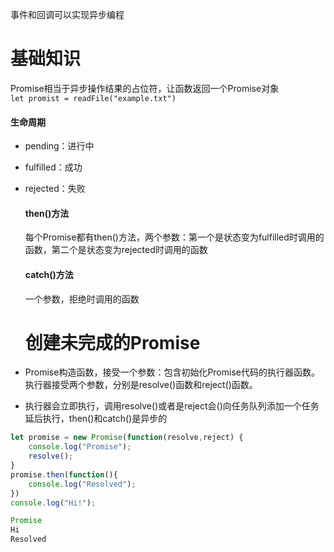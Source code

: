 事件和回调可以实现异步编程

# 基础知识

Promise相当于异步操作结果的占位符，让函数返回一个Promise对象  
`let promist = readFile("example.txt")`

#### 生命周期

* pending：进行中
* fulfilled：成功
* rejected：失败
  #### then\(\)方法

  每个Promise都有then\(\)方法，两个参数：第一个是状态变为fulfilled时调用的函数，第二个是状态变为rejected时调用的函数
  #### catch\(\)方法

  一个参数，拒绝时调用的函数
  # 创建未完成的Promise
* Promise构造函数，接受一个参数：包含初始化Promise代码的执行器函数。执行器接受两个参数，分别是resolve\(\)函数和reject\(\)函数。
* 执行器会立即执行，调用resolve\(\)或者是reject会\(\)向任务队列添加一个任务延后执行，then\(\)和catch\(\)是异步的

```js
let promise = new Promise(function(resolve,reject) {
    console.log("Promise");
    resolve();
}
promise.then(function(){
    console.log("Resolved");
})
console.log("Hi!");

Promise
Hi
Resolved
```



